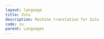 ```yaml
---
layout: language
title: Zulu
description: Machine translation for Zulu
code: zu
parent: Languages
---
```

